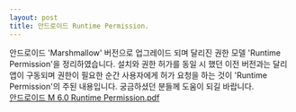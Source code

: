 ```yaml
---
layout: post
title: 안드로이드 Runtime Permission.
---
```


안드로이드 'Marshmallow' 버전으로 업그레이드 되며 달리진 권한 모델 'Runtime Permission'을 정리하였습니다. 설치와 권한 허가를 동일 시 했던 이전 버전과는 달리 앱이 구동되며 권한이 필요한 순간 사용자에게 허가 요청을 하는 것이 'Runtime Permission'의 주된 내용입니다. 궁금하셨던 분들께 도움이 되길 바랍니다.<br/>
[안드로이드 M 6.0 Runtime Permission.pdf](http://www.slideshare.net/SSRINCLee/m-60-runtime-permission-65995385)
